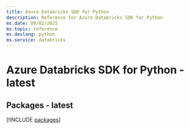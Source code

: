 ```yaml
---
title: Azure Databricks SDK for Python
description: Reference for Azure Databricks SDK for Python
ms.date: 09/02/2025
ms.topic: reference
ms.devlang: python
ms.service: databricks
---
```

# Azure Databricks SDK for Python - latest
## Packages - latest
[!INCLUDE [packages](databricks-index.md)]